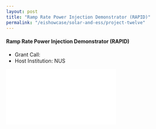 ```yaml
---
layout: post
title: "Ramp Rate Power Injection Demonstrator (RAPID)"
permalink: "/eishowcase/solar-and-ess/project-twelve"
---
```

#### Ramp Rate Power Injection Demonstrator (RAPID)
* Grant Call: 
* Host Institution: NUS

<div class="showcase-embed-container">
	<embed type="application/pdf" src="/files/showcase/solar_ess_12.pdf#view=FitH">
</div>